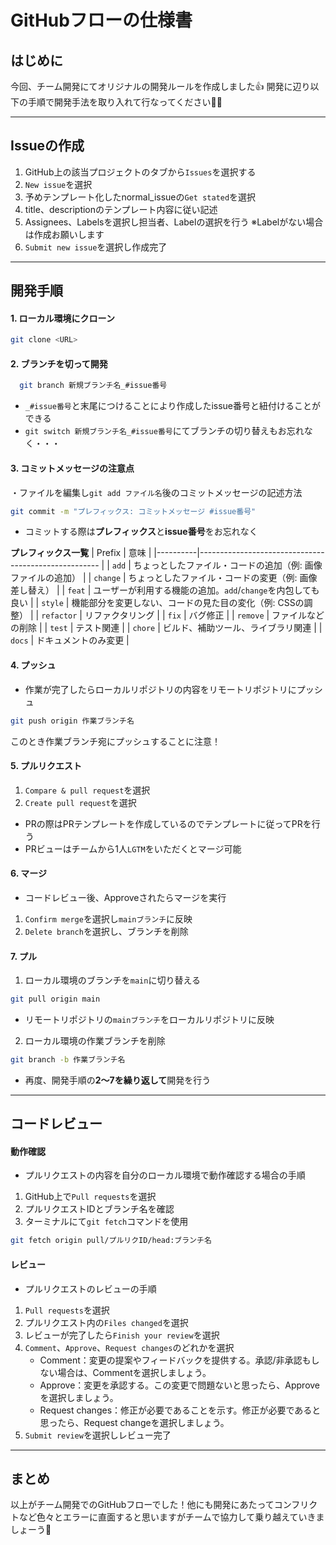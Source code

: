 # GitHubフローの仕様書
## はじめに
今回、チーム開発にてオリジナルの開発ルールを作成しました👍
開発に辺り以下の手順で開発手法を取り入れて行なってください🙇‍♂️

---

## Issueの作成
1. GitHub上の該当プロジェクトのタブから`Issues`を選択する
2. `New issue`を選択
3. 予めテンプレート化したnormal_issueの`Get stated`を選択
4. title、descriptionのテンプレート内容に従い記述
5. Assignees、Labelsを選択し担当者、Labelの選択を行う ※Labelがない場合は作成お願いします
6. `Submit new issue`を選択し作成完了

---

## 開発手順
#### 1. ローカル環境にクローン
```bash
git clone <URL>
```
#### 2. ブランチを切って開発
```bash
  git branch 新規ブランチ名_#issue番号
```
* `_#issue番号`と末尾につけることにより作成したissue番号と紐付けることができる
* `git switch 新規ブランチ名_#issue番号`にてブランチの切り替えもお忘れなく・・・

#### 3. コミットメッセージの注意点
・ファイルを編集し`git add ファイル名`後のコミットメッセージの記述方法
```bash
git commit -m "プレフィックス: コミットメッセージ #issue番号"
```
* コミットする際は**プレフィックス**と**issue番号**をお忘れなく

**プレフィックス一覧**
| Prefix   | 意味                                                  |
|----------|----------------------------------------------------- |
| `add`    | ちょっとしたファイル・コードの追加（例: 画像ファイルの追加）   |
| `change` | ちょっとしたファイル・コードの変更（例: 画像差し替え）        |
| `feat`   | ユーザーが利用する機能の追加。`add`/`change`を内包しても良い |
| `style`  | 機能部分を変更しない、コードの見た目の変化（例: CSSの調整）   |
| `refactor` | リファクタリング                                      |
| `fix`    | バグ修正                                               |
| `remove` | ファイルなどの削除                                      |
| `test`   | テスト関連                                             |
| `chore`  | ビルド、補助ツール、ライブラリ関連                         |
| `docs`   | ドキュメントのみ変更                                     |

#### 4. プッシュ
* 作業が完了したらローカルリポジトリの内容をリモートリポジトリにプッシュ
```bash
git push origin 作業ブランチ名
```
このとき作業ブランチ宛にプッシュすることに注意！

#### 5. プルリクエスト
1. `Compare & pull request`を選択
2. `Create pull request`を選択
* PRの際はPRテンプレートを作成しているのでテンプレートに従ってPRを行う
* PRビューはチームから1人`LGTM`をいただくとマージ可能

#### 6. マージ
* コードレビュー後、Approveされたらマージを実行
1. `Confirm merge`を選択し`mainブランチ`に反映
2. `Delete branch`を選択し、ブランチを削除

#### 7. プル
1. ローカル環境のブランチを`main`に切り替える
```bash
git pull origin main
```
* リモートリポジトリの`mainブランチ`をローカルリポジトリに反映
2. ローカル環境の作業ブランチを削除
```bash
git branch -b 作業ブランチ名
```
* 再度、開発手順の**2〜7を繰り返して**開発を行う

---

## コードレビュー
#### 動作確認
* プルリクエストの内容を自分のローカル環境で動作確認する場合の手順
1. GitHub上で`Pull requests`を選択
2. プルリクエストIDとブランチ名を確認
3. ターミナルにて`git fetch`コマンドを使用
```bash
git fetch origin pull/プルリクID/head:ブランチ名
```

#### レビュー
* プルリクエストのレビューの手順
1. `Pull requests`を選択
2. プルリクエスト内の`Files changed`を選択
3. レビューが完了したら`Finish your review`を選択
4. `Comment`、`Approve`、`Request changes`のどれかを選択
    * Comment：変更の提案やフィードバックを提供する。承認/非承認もしない場合は、Commentを選択しましょう。
    * Approve：変更を承認する。この変更で問題ないと思ったら、Approveを選択しましょう。
    * Request changes：修正が必要であることを示す。修正が必要であると思ったら、Request changeを選択しましょう。
5. `Submit review`を選択しレビュー完了

---

## まとめ
以上がチーム開発でのGitHubフローでした！他にも開発にあたってコンフリクトなど色々とエラーに直面すると思いますがチームで協力して乗り越えていきましょーう🙌
